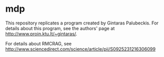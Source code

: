 # mdp

This repository replicates a program created by Gintaras Palubeckis. For details about this program, see the authors' page at http://www.proin.ktu.lt/~gintaras/.

For details about RMCRAG, see http://www.sciencedirect.com/science/article/pii/S0925231216306099
